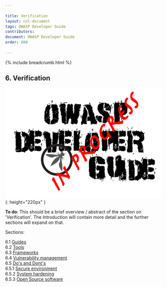 ```yaml
---

title: Verification
layout: col-document
tags: OWASP Developer Guide
contributors:
document: OWASP Developer Guide
order: 800

---
```


{% include breadcrumb.html %}

## 6. Verification

![Developer Guide](../assets/images/dg_wip.png "OWASP Developer Guide"){: height="220px" }

**To do**: This should be a brief overview / abstract of the section on 'Verification'.
The Introduction will contain more detail and the further sections will expand on that.

Sections:

6.1 [Guides](01-guides/toc.md)  
6.2 [Tools](02-tools/toc.md)  
6.3 [Frameworks](03-frameworks/toc.md)  
6.4 [Vulnerability management](04-vulnerability-management/toc.md)  
6.5 [Do's and Dont's](05-dos-donts/toc.md)  
6.5.1 [Secure environment](05-dos-donts/secure-environment.md)  
6.5.2 [System hardening](05-dos-donts/system-hardening.md)  
6.5.3 [Open Source software](05-dos-donts/open-source-software.md)  

